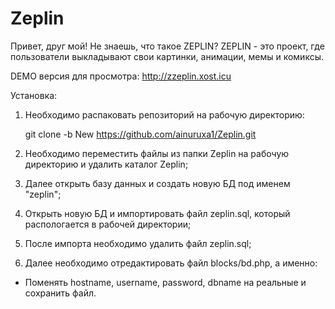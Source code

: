 # Zeplin

Привет, друг мой!  Не знаешь, что такое ZEPLIN?  ZEPLIN - это проект, где пользователи выкладывают свои картинки, анимации, мемы и комиксы.

DEMO версия для просмотра: http://zzeplin.xost.icu

Установка:

1. Необходимо распаковать репозиторий на рабочую директорию:

   git clone -b New https://github.com/ainuruxa1/Zeplin.git

2. Необходимо переместить файлы из папки Zeplin на рабочую директорию и удалить каталог Zeplin;

3. Далее открыть базу данных и создать новую БД под именем "zeplin";

4. Открыть новую БД и импортировать файл zeplin.sql, который распологается в рабочей директории;

5. После импорта необходимо удалить файл zeplin.sql;

6. Далее необходимо отредактировать файл blocks/bd.php, а именно:

  - Поменять hostname, username, password, dbname на реальные и сохранить файл.
